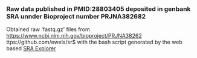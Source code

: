 ### Raw data published in PMID:28803405 deposited in genbank SRA unnder Bioproject number PRJNA382682

Obtained raw 'fastq.gz' files from https://www.ncbi.nlm.nih.gov/bioproject/PRJNA38262
ttps://github.com/ewels/sr$ with the bash script generated by the web based [SRA Explorer](https://sra-explorer)


